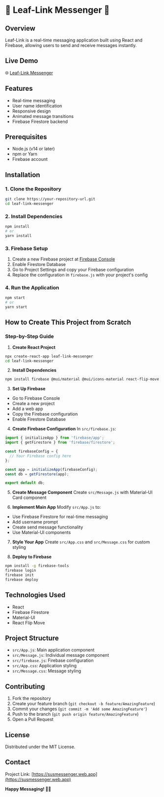 # 🍃 Leaf-Link Messenger 🍃

## Overview
Leaf-Link is a real-time messaging application built using React and Firebase, allowing users to send and receive messages instantly.

## Live Demo
🌐 [Leaf-Link Messenger](https://susmessenger.web.app)

## Features
- Real-time messaging
- User name identification
- Responsive design
- Animated message transitions
- Firebase Firestore backend

## Prerequisites
- Node.js (v14 or later)
- npm or Yarn
- Firebase account

## Installation

### 1. Clone the Repository
```bash
git clone https://your-repository-url.git
cd leaf-link-messenger
```

### 2. Install Dependencies
```bash
npm install
# or
yarn install
```

### 3. Firebase Setup
1. Create a new Firebase project at [Firebase Console](https://console.firebase.google.com/)
2. Enable Firestore Database
3. Go to Project Settings and copy your Firebase configuration
4. Replace the configuration in `firebase.js` with your project's config

### 4. Run the Application
```bash
npm start
# or
yarn start
```

## How to Create This Project from Scratch

### Step-by-Step Guide

1. **Create React Project**
```bash
npx create-react-app leaf-link-messenger
cd leaf-link-messenger
```

2. **Install Dependencies**
```bash
npm install firebase @mui/material @mui/icons-material react-flip-move
```

3. **Set Up Firebase**
- Go to Firebase Console
- Create a new project
- Add a web app
- Copy the Firebase configuration
- Enable Firestore Database

4. **Create Firebase Configuration**
In `src/firebase.js`:
```javascript
import { initializeApp } from 'firebase/app';
import { getFirestore } from 'firebase/firestore';

const firebaseConfig = {
  // Your Firebase config here
};

const app = initializeApp(firebaseConfig);
const db = getFirestore(app);

export default db;
```

5. **Create Message Component**
Create `src/Message.js` with Material-UI Card component

6. **Implement Main App**
Modify `src/App.js` to:
- Use Firebase Firestore for real-time messaging
- Add username prompt
- Create send message functionality
- Use Material-UI components

7. **Style Your App**
Create `src/App.css` and `src/Message.css` for custom styling

8. **Deploy to Firebase**
```bash
npm install -g firebase-tools
firebase login
firebase init
firebase deploy
```

## Technologies Used
- React
- Firebase Firestore
- Material-UI
- React Flip Move

## Project Structure
- `src/App.js`: Main application component
- `src/Message.js`: Individual message component
- `src/firebase.js`: Firebase configuration
- `src/App.css`: Application styling
- `src/Message.css`: Message styling

## Contributing
1. Fork the repository
2. Create your feature branch (`git checkout -b feature/AmazingFeature`)
3. Commit your changes (`git commit -m 'Add some AmazingFeature'`)
4. Push to the branch (`git push origin feature/AmazingFeature`)
5. Open a Pull Request

## License
Distributed under the MIT License.

## Contact
Project Link: [https://susmessenger.web.app](https://susmessenger.web.app)

**Happy Messaging! 🍃✨**

